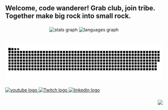 <h2 align="left">Welcome, code wanderer! Grab club, join tribe. Together make big rock into small rock.</h2>

###

<div align="center">
  <img src="https://github-readme-stats.vercel.app/api?username=undg&hide_title=false&hide_rank=false&show_icons=true&include_all_commits=true&count_private=true&disable_animations=false&theme=gruvbox&locale=en&hide_border=true" height="150" alt="stats graph"  />
  <!-- <img src="https://streak-stats.demolab.com?user=undg&locale=en&mode=daily&theme=gruvbox&hide_border=true&border_radius=5" height="150" alt="streak graph"  /> -->
  <img src="https://github-readme-stats.vercel.app/api/top-langs?username=undg&locale=en&hide_title=false&layout=compact&card_width=350&langs_count=10&theme=gruvbox&hide_border=true" height="150" alt="languages graph"  />
  <!--<img src="https://github-readme-activity-graph.vercel.app/graph?username=undg&theme=gruvbox&area=true&hide_border=true&radius=16" height="150" alt="activity-graph graph"  />-->
</div>

###

<br clear="both">

<img src="https://raw.githubusercontent.com/undg/undg/output/snake.svg" alt="Snake animation" />

###

###

<div align="left">
  <a href="https://www.youtube.com/@undg_dev" target="_blank">
    <img src="https://raw.githubusercontent.com/maurodesouza/profile-readme-generator/master/src/assets/icons/social/youtube/default.svg" width="208" height="160" alt="youtube logo"  />
  </a>
  <a href="https://www.twitch.com/undg_live" target="_blank">
    <img src="https://github.com/user-attachments/assets/34f79ba8-5533-40f3-bbdf-595bc47a1491" width="208" height="160" alt="Twitch logo"  />
  </a>
  <a href="http://linkedin.com/in/bartek-laskowski" target="_blank">
    <img src="https://raw.githubusercontent.com/maurodesouza/profile-readme-generator/master/src/assets/icons/social/linkedin/default.svg" width="208" height="160" alt="linkedin logo"  />
  </a>

</div>

###

<img align="right" src="https://profile-counter.glitch.me/undg/count.svg?"  />
